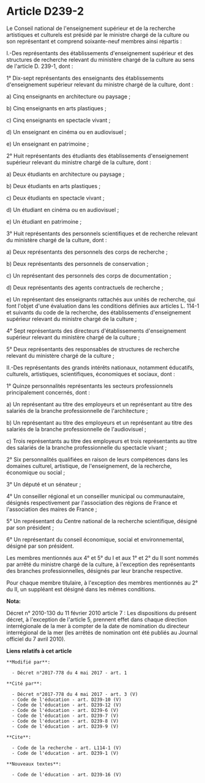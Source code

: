 # Article D239-2

Le Conseil national de l'enseignement supérieur et de la recherche artistiques et culturels est présidé par le ministre
chargé de la culture ou son représentant et comprend soixante-neuf membres ainsi répartis : 

I.-Des représentants des établissements d'enseignement supérieur et des structures de recherche relevant du ministère chargé
de la culture au sens de l'article D. 239-1, dont : 

1° Dix-sept représentants des enseignants des établissements d'enseignement supérieur relevant du ministre chargé de la
culture, dont : 

a) Cinq enseignants en architecture ou paysage ; 

b) Cinq enseignants en arts plastiques ; 

c) Cinq enseignants en spectacle vivant ; 

d) Un enseignant en cinéma ou en audiovisuel ; 

e) Un enseignant en patrimoine ; 

2° Huit représentants des étudiants des établissements d'enseignement supérieur relevant du ministre chargé de la culture,
dont : 

a) Deux étudiants en architecture ou paysage ; 

b) Deux étudiants en arts plastiques ; 

c) Deux étudiants en spectacle vivant ; 

d) Un étudiant en cinéma ou en audiovisuel ; 

e) Un étudiant en patrimoine ; 

3° Huit représentants des personnels scientifiques et de recherche relevant du ministère chargé de la culture, dont : 

a) Deux représentants des personnels des corps de recherche ; 

b) Deux représentants des personnels de conservation ; 

c) Un représentant des personnels des corps de documentation ; 

d) Deux représentants des agents contractuels de recherche ; 

e) Un représentant des enseignants rattachés aux unités de recherche, qui font l'objet d'une évaluation dans les conditions
définies aux articles L. 114-1 et suivants du code de la recherche, des établissements d'enseignement supérieur relevant du
ministre chargé de la culture ; 

4° Sept représentants des directeurs d'établissements d'enseignement supérieur relevant du ministère chargé de la culture ; 

5° Deux représentants des responsables de structures de recherche relevant du ministère chargé de la culture ; 

II.-Des représentants des grands intérêts nationaux, notamment éducatifs, culturels, artistiques, scientifiques, économiques
et sociaux, dont : 

1° Quinze personnalités représentants les secteurs professionnels principalement concernés, dont : 

a) Un représentant au titre des employeurs et un représentant au titre des salariés de la branche professionnelle de
l'architecture ; 

b) Un représentant au titre des employeurs et un représentant au titre des salariés de la branche professionnelle de
l'audiovisuel ; 

c) Trois représentants au titre des employeurs et trois représentants au titre des salariés de la branche professionnelle du
spectacle vivant ; 

2° Six personnalités qualifiées en raison de leurs compétences dans les domaines culturel, artistique, de l'enseignement, de
la recherche, économique ou social ; 

3° Un député et un sénateur ; 

4° Un conseiller régional et un conseiller municipal ou communautaire, désignés respectivement par l'association des régions
de France et l'association des maires de France ; 

5° Un représentant du Centre national de la recherche scientifique, désigné par son président ; 

6° Un représentant du conseil économique, social et environnemental, désigné par son président. 

Les membres mentionnés aux 4° et 5° du I et aux 1° et 2° du II sont nommés par arrêté du ministre chargé de la culture, à
l'exception des représentants des branches professionnelles, désignés par leur branche respective. 

Pour chaque membre titulaire, à l'exception des membres mentionnés au 2° du II, un suppléant est désigné dans les mêmes
conditions.

**Nota:**

Décret n° 2010-130 du 11 février 2010 article 7 : Les dispositions du présent décret, à l'exception de l'article 5, prennent
effet dans chaque direction interrégionale de la mer à compter de la date de nomination du directeur interrégional de la mer
(les arrêtés de nomination ont été publiés au Journal officiel du 7 avril 2010).

**Liens relatifs à cet article**

	**Modifié par**:

	  - Décret n°2017-778 du 4 mai 2017 - art. 1

	**Cité par**:

	  - Décret n°2017-778 du 4 mai 2017 - art. 3 (V)
	  - Code de l'éducation - art. D239-10 (V)
	  - Code de l'éducation - art. D239-12 (V)
	  - Code de l'éducation - art. D239-6 (V)
	  - Code de l'éducation - art. D239-7 (V)
	  - Code de l'éducation - art. D239-8 (V)
	  - Code de l'éducation - art. D239-9 (V)

	**Cite**:

	  - Code de la recherche - art. L114-1 (V)
	  - Code de l'éducation - art. D239-1 (V)

	**Nouveaux textes**:

	  - Code de l'éducation - art. D239-16 (V)
